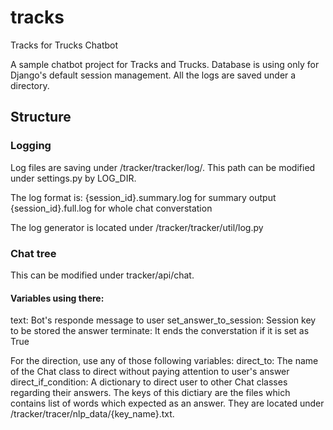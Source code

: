 # tracks
Tracks for Trucks Chatbot

A sample chatbot project for Tracks and Trucks. Database is using only for Django's default session management. All the logs are saved under a directory.

## Structure

### Logging

Log files are saving under /tracker/tracker/log/. This path can be modified under settings.py by LOG_DIR.

The log format is:
{session_id}.summary.log for summary output
{session_id}.full.log for whole chat converstation

The log generator is located under /tracker/tracker/util/log.py

### Chat tree

This can be modified under tracker/api/chat.

#### Variables using there:

text: Bot's responde message to user
set_answer_to_session: Session key to be stored the answer
terminate: It ends the converstation if it is set as True

For the direction, use any of those following variables:
direct_to: The name of the Chat class to direct without paying attention to user's answer
direct_if_condition: A dictionary to direct user to other Chat classes regarding their answers. The keys of this dictiary are the files which contains list of words which expected as an answer. They are located under /tracker/tracer/nlp_data/{key_name}.txt.
